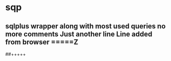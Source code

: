 # sqp
sqlplus wrapper along with most used queries
no more comments
Just another line
Line added from browser
=====Z
-----
##+++++

